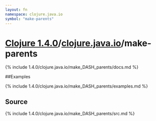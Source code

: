 ```yaml
---
layout: fn
namespace: clojure.java.io
symbol: "make-parents"
---
```


# [Clojure 1.4.0](../../)/[clojure.java.io](../)/make-parents

{% include 1.4.0/clojure.java.io/make_DASH_parents/docs.md %}

##Examples

{% include 1.4.0/clojure.java.io/make_DASH_parents/examples.md %}
## Source
{% include 1.4.0/clojure.java.io/make_DASH_parents/src.md %}

